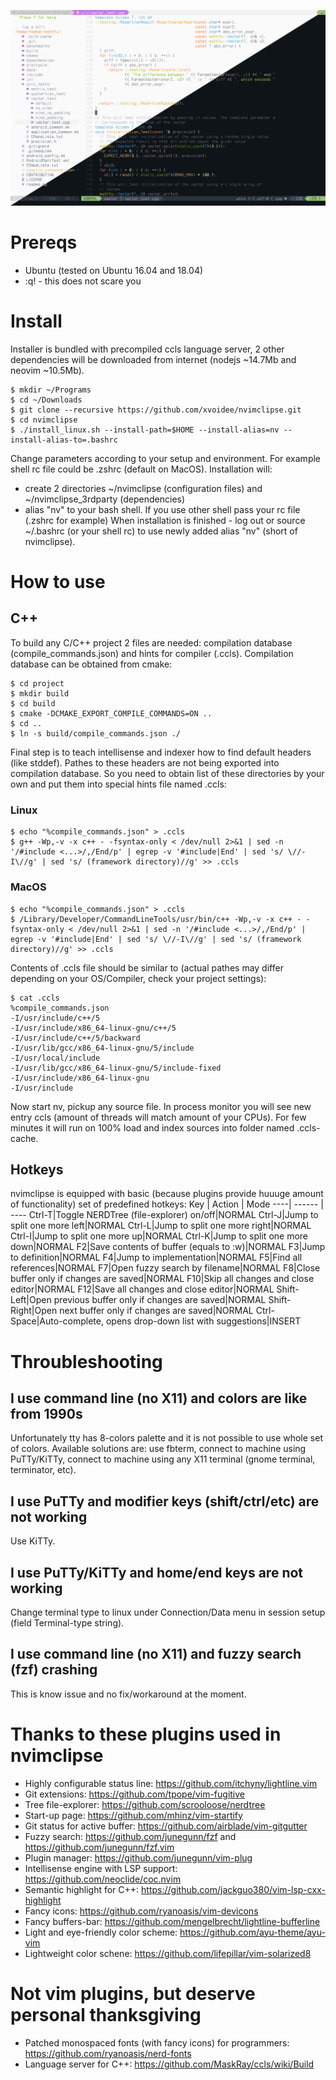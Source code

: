 ![Poster](/assets/poster.png)
# Prereqs
* Ubuntu (tested on Ubuntu 16.04 and 18.04)
* :q! - this does not scare you

# Install
Installer is bundled with precompiled ccls language server, 2 other dependencies will be downloaded from internet (nodejs ~14.7Mb and neovim ~10.5Mb).
```
$ mkdir ~/Programs
$ cd ~/Downloads
$ git clone --recursive https://github.com/xvoidee/nvimclipse.git
$ cd nvimclipse
$ ./install_linux.sh --install-path=$HOME --install-alias=nv --install-alias-to=.bashrc
```
Change parameters according to your setup and environment. For example shell rc file could be .zshrc (default on MacOS).
Installation will:
* create 2 directories ~/nvimclipse (configuration files) and ~/nvimclipse_3rdparty (dependencies)
* alias "nv" to your bash shell. If you use other shell pass your rc file (.zshrc for example)
When installation is finished - log out or source ~/.bashrc (or your shell rc) to use newly added alias "nv" (short of nvimclipse).
# How to use
## C++
To build any C/C++ project 2 files are needed: compilation database (compile_commands.json) and hints for compiler (.ccls).
Compilation database can be obtained from cmake:
```
$ cd project
$ mkdir build
$ cd build
$ cmake -DCMAKE_EXPORT_COMPILE_COMMANDS=ON ..
$ cd ..
$ ln -s build/compile_commands.json ./
```
Final step is to teach intellisense and indexer how to find default headers (like stddef). Pathes to these headers are not being exported into compilation database. So you need to obtain list of these directories by your own and put them into special hints file named .ccls:
### Linux
```
$ echo "%compile_commands.json" > .ccls
$ g++ -Wp,-v -x c++ - -fsyntax-only < /dev/null 2>&1 | sed -n '/#include <...>/,/End/p' | egrep -v '#include|End' | sed 's/ \//-I\//g' | sed 's/ (framework directory)//g' >> .ccls
```
### MacOS
```
$ echo "%compile_commands.json" > .ccls
$ /Library/Developer/CommandLineTools/usr/bin/c++ -Wp,-v -x c++ - -fsyntax-only < /dev/null 2>&1 | sed -n '/#include <...>/,/End/p' | egrep -v '#include|End' | sed 's/ \//-I\//g' | sed 's/ (framework directory)//g' >> .ccls
```
Contents of .ccls file should be similar to (actual pathes may differ depending on your OS/Compiler, check your project settings):
```
$ cat .ccls
%compile_commands.json
-I/usr/include/c++/5
-I/usr/include/x86_64-linux-gnu/c++/5
-I/usr/include/c++/5/backward
-I/usr/lib/gcc/x86_64-linux-gnu/5/include
-I/usr/local/include
-I/usr/lib/gcc/x86_64-linux-gnu/5/include-fixed
-I/usr/include/x86_64-linux-gnu
-I/usr/include
```
Now start nv, pickup any source file. In process monitor you will see new entry ccls (amount of threads will match amount of your CPUs). For few minutes it will run on 100% load and index sources into folder named .ccls-cache.
## Hotkeys
nvimclipse is equipped with basic (because plugins provide huuuge amount of functionality) set of predefined hotkeys:
Key | Action | Mode
----| ------ | ----
Ctrl-T|Toggle NERDTree (file-explorer) on/off|NORMAL
Ctrl-J|Jump to split one more left|NORMAL
Ctrl-L|Jump to split one more right|NORMAL
Ctrl-I|Jump to split one more up|NORMAL
Ctrl-K|Jump to split one more down|NORMAL
F2|Save contents of buffer (equals to :w)|NORMAL
F3|Jump to definition|NORMAL
F4|Jump to implementation|NORMAL
F5|Find all references|NORMAL
F7|Open fuzzy search by filename|NORMAL
F8|Close buffer only if changes are saved|NORMAL
F10|Skip all changes and close editor|NORMAL
F12|Save all changes and close editor|NORMAL
Shift-Left|Open previous buffer only if changes are saved|NORMAL
Shift-Right|Open next buffer only if changes are saved|NORMAL
Ctrl-Space|Auto-complete, opens drop-down list with suggestions|INSERT
# Throubleshooting
## I use command line (no X11) and colors are like from 1990s
Unfortunately tty has 8-colors palette and it is not possible to use whole set of colors. Available solutions are: use fbterm, connect to machine using PuTTy/KiTTy, connect to machine using any X11 terminal (gnome terminal, terminator, etc).
## I use PuTTy and modifier keys (shift/ctrl/etc) are not working
Use KiTTy.
## I use PuTTy/KiTTy and home/end keys are not working
Change terminal type to linux under Connection/Data menu in session setup (field Terminal-type string).
## I use command line (no X11) and fuzzy search (fzf) crashing
This is know issue and no fix/workaround at the moment.
# Thanks to these plugins used in nvimclipse
* Highly configurable status line: https://github.com/itchyny/lightline.vim
* Git extensions: https://github.com/tpope/vim-fugitive
* Tree file-explorer: https://github.com/scrooloose/nerdtree
* Start-up page: https://github.com/mhinz/vim-startify
* Git status for active buffer: https://github.com/airblade/vim-gitgutter
* Fuzzy search: https://github.com/junegunn/fzf and https://github.com/junegunn/fzf.vim
* Plugin manager: https://github.com/junegunn/vim-plug
* Intellisense engine with LSP support: https://github.com/neoclide/coc.nvim
* Semantic highlight for C++: https://github.com/jackguo380/vim-lsp-cxx-highlight
* Fancy icons: https://github.com/ryanoasis/vim-devicons
* Fancy buffers-bar: https://github.com/mengelbrecht/lightline-bufferline
* Light and eye-friendly color scheme: https://github.com/ayu-theme/ayu-vim
* Lightweight color schene: https://github.com/lifepillar/vim-solarized8
# Not vim plugins, but deserve personal thanksgiving
* Patched monospaced fonts (with fancy icons) for programmers: https://github.com/ryanoasis/nerd-fonts
* Language server for C++: https://github.com/MaskRay/ccls/wiki/Build

